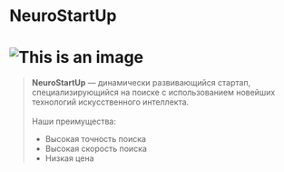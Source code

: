 # NeuroStartUp
# ![This is an image](https://netology-code.github.io/git-homeworks/introduction/assets/logo.png)
>**NeuroStartUp** — динамически развивающийся стартап, специализирующийся на поиске с использованием 
> новейших технологий искусственного интеллекта.\
>\
> Наши преимущества:
>- Высокая точность поиска
>- Высокая скорость поиска
>- Низкая цена